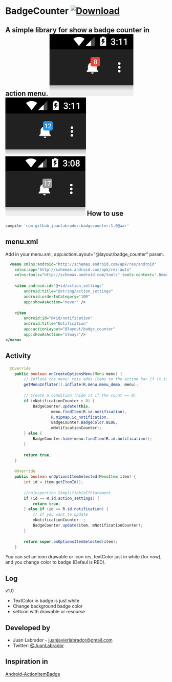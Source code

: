 # BadgeCounter  [ ![Download](https://api.bintray.com/packages/juanlabrador/maven/BadgeCounter/images/download.svg) ](https://bintray.com/juanlabrador/maven/BadgeCounter/_latestVersion)
A simple library for show a badge counter in action menu.
![BadgeCounter](screen/red.png)
![BadgeCounter](screen/blue.png)
![BadgeCounter](screen/gray.png)
How to use
----------
```groovy
compile 'com.github.juanlabrador:badgecounter:1.0@aar'
```
menu.xml
--------
Add in your menu.xml, app:actionLayout="@layout/badge_counter" param.

```xml
  <menu xmlns:android="http://schemas.android.com/apk/res/android"
    xmlns:app="http://schemas.android.com/apk/res-auto"
    xmlns:tools="http://schemas.android.com/tools" tools:context=".DemoActivity">

    <item android:id="@+id/action_settings"
        android:title="@string/action_settings"
        android:orderInCategory="100"
        app:showAsAction="never" />

    <item
        android:id="@+id/notification"
        android:title="Notification"
        app:actionLayout="@layout/badge_counter"
        app:showAsAction="always"/>
</menu>
```
Activity
--------
```java
  @Override
    public boolean onCreateOptionsMenu(Menu menu) {
        // Inflate the menu; this adds items to the action bar if it is present.
        getMenuInflater().inflate(R.menu.menu_demo, menu);

        // Create a condition (hide it if the count == 0)
        if (mNotificationCounter > 0) {
            BadgeCounter.update(this,
                    menu.findItem(R.id.notification),
                    R.mipmap.ic_notification,
                    BadgeCounter.BadgeColor.BLUE,
                    mNotificationCounter);
        } else {
            BadgeCounter.hide(menu.findItem(R.id.notification));
        }

        return true;
    }
    
    @Override
    public boolean onOptionsItemSelected(MenuItem item) {
        int id = item.getItemId();

        //noinspection SimplifiableIfStatement
        if (id == R.id.action_settings) {
            return true;
        } else if (id == R.id.notification) {
            // If you want to update
            mNotificationCounter--;
            BadgeCounter.update(item, mNotificationCounter);
        }

        return super.onOptionsItemSelected(item);
    }
```

You can set an icon drawable or icon res, textColor just in white (for now), and you change color to badge (Defaul is RED).

Log
----
v1.0
- TextColor in badge is just white
- Change background badge color
- setIcon with drawable or resourse

Developed by
------------

- Juan Labrador - <juanjavierlabrador@gmail.com>
- Twitter: <a href="https://twitter.com/juanlabrador">@JuanLabrador</a>

Inspiration in
--------------

<a href="https://github.com/mikepenz/Android-ActionItemBadge">Android-ActionItemBadge</a>
